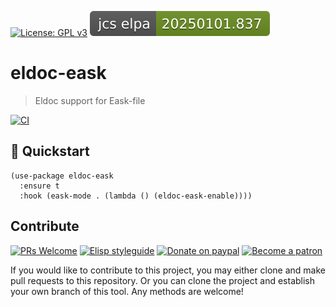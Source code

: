 [![License: GPL v3](https://img.shields.io/badge/License-GPL%20v3-blue.svg)](https://www.gnu.org/licenses/gpl-3.0)
[![JCS-ELPA](https://raw.githubusercontent.com/jcs-emacs/badges/master/elpa/v/eldoc-eask.svg)](https://jcs-emacs.github.io/jcs-elpa/#/eldoc-eask)

# eldoc-eask
> Eldoc support for Eask-file

[![CI](https://github.com/emacs-eask/eldoc-eask/actions/workflows/test.yml/badge.svg)](https://github.com/emacs-eask/eldoc-eask/actions/workflows/test.yml)

## 💾 Quickstart

```elisp
(use-package eldoc-eask
  :ensure t
  :hook (eask-mode . (lambda () (eldoc-eask-enable))))
```

## Contribute

[![PRs Welcome](https://img.shields.io/badge/PRs-welcome-brightgreen.svg)](http://makeapullrequest.com)
[![Elisp styleguide](https://img.shields.io/badge/elisp-style%20guide-purple)](https://github.com/bbatsov/emacs-lisp-style-guide)
[![Donate on paypal](https://img.shields.io/badge/paypal-donate-1?logo=paypal&color=blue)](https://www.paypal.me/jcs090218)
[![Become a patron](https://img.shields.io/badge/patreon-become%20a%20patron-orange.svg?logo=patreon)](https://www.patreon.com/jcs090218)

If you would like to contribute to this project, you may either
clone and make pull requests to this repository. Or you can
clone the project and establish your own branch of this tool.
Any methods are welcome!
